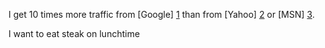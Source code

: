 I get 10 times more traffic from [Google] [1] than from
[Yahoo] [2] or [MSN] [3].

I want to eat steak on lunchtime


  [1]: http://google.com/        "Google"
  [2]: http://search.yahoo.com/  "Yahoo Search"
  [3]: http://search.msn.com/    "MSN Search"
